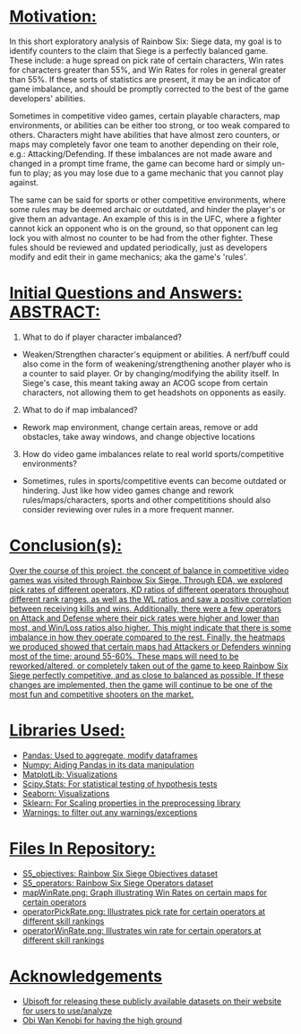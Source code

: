 # <u>Motivation:</u>
In this short exploratory analysis of Rainbow Six: Siege data, my goal is to identify counters to the claim that Siege is a perfectly balanced game.  These include: a huge spread on pick rate of certain characters, Win rates for characters greater than 55%, and Win Rates for roles in general greater than 55%.  If these sorts of statistics are present, it may be an indicator of game imbalance, and should be promptly corrected to the best of the game developers' abilities.

Sometimes in competitive video games, certain playable characters, map environments, or abilities can be either too strong, or too weak compared to others.  Characters might have abilities that have almost zero counters, or maps may completely favor one team to another depending on their role, e.g.: Attacking/Defending.  If these imbalances are not made aware and changed in a prompt time frame, the game can become hard or simply un-fun to play; as you may lose due to a game mechanic that you cannot play against.

The same can be said for sports or other competitive environments, where some rules may be deemed archaic or outdated, and hinder the player's or give them an advantage.  An example of this is in the UFC, where a fighter cannot kick an opponent who is on the ground, so that opponent can leg lock you with almost no counter to be had from the other fighter.  These fules should be reviewed and updated periodically, just as developers modify and edit their in game mechanics; aka the game's 'rules'.

# <u>Initial Questions and Answers: ABSTRACT:</u>
1. What to do if player character imbalanced?
+ Weaken/Strengthen character's equipment or abilities.  A nerf/buff could also come in the form of weakening/strengthening another player who is a counter to said player. Or by changing/modifying the ability itself.  In Siege's case, this meant taking away an ACOG scope from certain characters, not allowing them to get headshots on opponents as easily.

2. What to do if map imbalanced?
+ Rework map environment, change certain areas, remove or add obstacles, take away windows, and change objective locations

3. How do video game imbalances relate to real world sports/competitive environments?
+ Sometimes, rules in sports/competitive events can become outdated or hindering. Just like how video games change and rework rules/maps/characters, sports and other competititions should also consider reviewing over rules in a more frequent manner.


# <u> Conclusion(s):<u>
  Over the course of this project, the concept of balance in competitive video games was visited through Rainbow Six Siege. Through EDA, we explored pick rates of different operators, KD ratios of different operators throughout different rank ranges, as well as the WL ratios and saw a positive correlation between receiving kills and wins. Additionally, there were a few operators on Attack and Defense where their pick rates were higher and lower than most, and Win/Loss ratios also higher. This might indicate that there is some imbalance in how they operate compared to the rest. Finally, the heatmaps we produced showed that certain maps had Attackers or Defenders winning most of the time; around 55-60%. These maps will need to be reworked/altered, or completely taken out of the game to keep Rainbow Six Siege perfectly competitive, and as close to balanced as possible. If these changes are implemented, then the game will continue to be one of the most fun and competitive shooters on the market.



# <u>Libraries Used:</u>

+ Pandas: Used to aggregate, modify dataframes
+ Numpy: Aiding Pandas in its data manipulation
+ MatplotLib: Visualizations
+ Scipy.Stats: For statistical testing of hypothesis tests
+ Seaborn: Visualizations
+ Sklearn: For Scaling properties in the preprocessing library
+ Warnings: to filter out any warnings/exceptions

# <u>Files In Repository:</u>
+ S5_objectives: Rainbow Six Siege Objectives dataset 
+ S5_operators: Rainbow Six Siege Operators dataset
+ mapWinRate.png: Graph illustrating Win Rates on certain maps for certain operators
+ operatorPickRate.png: Illustrates pick rate for certain operators at different skill rankings
+ operatorWinRate.png: Illustrates win rate for certain operators at different skill rankings

# <u> Acknowledgements </u>
+ Ubisoft for releasing these publicly available datasets on their website for users to use/analyze
+ Obi Wan Kenobi for having the high ground


